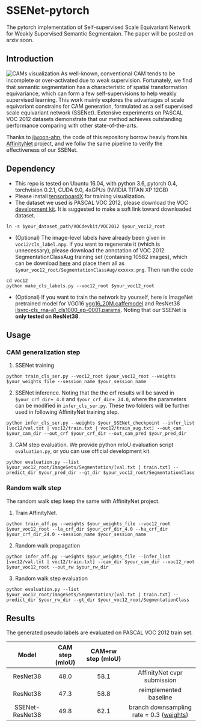 # SSENet-pytorch

The pytorch implementation of Self-supervised Scale Equivariant Network for Weakly Supervised Semantic Segmentaion. 
The paper will be posted on arxiv soon.

## Introduction
![CAMs visualization](https://github.com/YudeWang/SSENet-pytorch/blob/master/cams.png)
As well-known, conventional CAM tends to be incomplete or over-activated due to weak supervision. Fortunately, we ﬁnd that semantic segmentation has a characteristic of spatial transformation equivariance, which can form a few self-supervisions to help weakly supervised learning. This work mainly explores the advantages of scale equivariant constrains for CAM generation, formulated as a self supervised scale equivariant network (SSENet). Extensive experiments on PASCAL VOC 2012 datasets demonstrate that our method achieves outstanding performance comparing with other state-of-the-arts.

Thanks to [jiwoon-ahn](https://github.com/jiwoon-ahn), the code of this repository borrow heavly from his [AffinityNet](https://github.com/jiwoon-ahn/psa) project, and we follw the same pipeline to verify the effectiveness of our SSENet.

## Dependency

- This repo is tested on Ubuntu 16.04, with python 3.6, pytorch 0.4, torchvision 0.2.1, CUDA 9.0, 4xGPUs (NVIDIA TITAN XP 12GB)
- Please install [tensorboardX](https://github.com/lanpa/tensorboardX) for training visualization.
- The dataset we used is PASCAL VOC 2012, please download the VOC [development kit](http://host.robots.ox.ac.uk/pascal/VOC/voc2012/). It is suggested to make a soft link toward downloaded dataset.
```
ln -s $your_dataset_path/VOCdevkit/VOC2012 $your_voc12_root
``` 
- (Optional) The image-level labels have already been given in `voc12/cls_label.npy`. If you want to regenerate it (which is unnecessary), please download the annotation of VOC 2012 SegmentationClassAug training set (containing 10582 images), which can be download [here](https://www.dropbox.com/s/oeu149j8qtbs1x0/SegmentationClassAug.zip?dl=0) and place them all as `$your_voc12_root/SegmentationClassAug/xxxxxx.png`. Then run the code
```
cd voc12
python make_cls_labels.py --voc12_root $your_voc12_root
```
- (Optional) If you want to train the network by yourself, here is ImageNet pretrained model for VGG16 [vgg16_20M.caffemodel](http://liangchiehchen.com/projects/Init%20Models.html) and ResNet38 [ilsvrc-cls_rna-a1_cls1000_ep-0001.params](https://github.com/itijyou/ademxapp). Noting that our SSENet is **only tested on ResNet38**.


## Usage
### CAM generalization step

1. SSENet training 
```
python train_cls_ser.py --voc12_root $your_voc12_root --weights $your_weights_file --session_name $your_session_name
```

2. SSENet inference. Noting that the the crf results will be saved in `$your_crf_dir`+`_4.0` and `$your_crf_dir`+`_24.0`, where the parameters can be modified in `infer_cls_ser.py`. These two folders will be further used in following AffinityNet training step.

```
python infer_cls_ser.py --weights $your_SSENet_checkpoint --infer_list [voc12/val.txt | voc12/train.txt | voc12/train_aug.txt] --out_cam $your_cam_dir --out_crf $your_crf_dir --out_cam_pred $your_pred_dir
```

3. CAM step evaluation. We provide python mIoU evaluation script `evaluation.py`, or you can use official development kit.
```
python evaluation.py --list $your_voc12_root/ImageSets/Segmentation/[val.txt | train.txt] --predict_dir $your_pred_dir --gt_dir $your_voc12_root/SegmentationClass
```
### Random walk step
The random walk step keep the same with AffinityNet project. 
1. Train AffinityNet.
```
python train_aff.py --weights $your_weights_file --voc12_root $your_voc12_root --la_crf_dir $your_crf_dir_4.0 --ha_crf_dir $your_crf_dir_24.0 --session_name $your_session_name
```
2. Random walk propagation
```
python infer_aff.py --weights $your_weights_file --infer_list [voc12/val.txt | voc12/train.txt] --cam_dir $your_cam_dir --voc12_root $your_voc12_root --out_rw $your_rw_dir
```
3. Random walk step evaluation
```
python evaluation.py --list $your_voc12_root/ImageSets/Segmentation/[val.txt | train.txt] --predict_dir $your_rw_dir --gt_dir $your_voc12_root/SegmentationClass
```

## Results

The generated pseudo labels are evaluated on PASCAL VOC 2012 train set.

Model | CAM step (mIoU) | CAM+rw step (mIoU) |           |
:----:|:---------------:|:------------------:|:----------:|
ResNet38 | 48.0 | 58.1 | AffinityNet cvpr submission|
ResNet38 | 47.3 | 58.8 | reimplemented baseline |
SSENet-ResNet38 | 49.8 | 62.1 | branch downsampling rate = 0.3  ([weights](https://drive.google.com/open?id=12CZil1LV8iq3Clj-xZCQlUhUWG1wOEt3))




